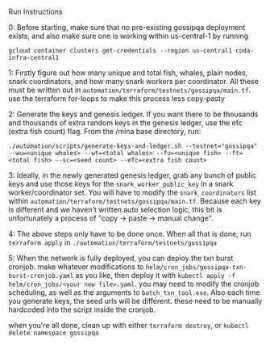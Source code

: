 Run Instructions

0: Before starting, make sure that no pre-existing gossipqa deployment exists, and also make sure one is working within us-central-1 by running 

`gcloud container clusters get-credentials --region us-central1 coda-infra-central1`

1: Firstly figure out how many unique and total fish, whales, plain nodes, snark coordinators, and how many snark workers per coordinator.  All these must be written out in `automation/terraform/testnets/gossipqa/main.tf`.  use the terraform for-loops to make this process less copy-pasty

2: Generate the keys and genesis ledger.  If you want there to be thousands and thousands of extra random keys in the genesis ledger, use the efc (extra fish count) flag.  From the /mina base directory, run:

`./automation/scripts/generate-keys-and-ledger.sh --testnet="gossipqa" --wu=<unique whales> --wt=<total whales> --fu=<unique fish> --ft=<total fish> --sc=<seed count> --efc=<extra fish count>`

3: Ideally, in the newly generated genesis ledger, grab any bunch of public keys and use those keys for the `snark_worker_public_key` in a snark worker/coordinator set.  You will have to modify the `snark_coordinators` list within `automation/terraform/testnets/gossipqa/main.tf`.  Because each key is different and we haven't written auto selection logic, this bit is unfortunately a process of "copy -> paste -> manual change".

4: The above steps only have to be done once.  When all that is done, run `terraform apply` in `./automation/terraform/testnets/gossipqa`

5: When the network is fully deployed, you can deploy the txn burst cronjob.  make whatever modifications to `helm/cron_jobs/gossipqa-txn-burst-cronjob.yaml` as you like, then deploy it with `kubectl apply -f helm/cron_jobs/<your new file>.yaml`.  you may need to modify the cronjob scheduling, as well as the arguments to `batch_txn_tool.exe`.  Also each time you generate keys, the seed urls will be different.  these need to be manually hardcoded into the script inside the cronjob.


when you're all done, clean up with either `terraform destroy`, or `kubectl delete namespace gossipqa`

